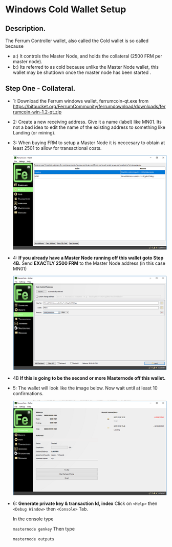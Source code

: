 # Windows Cold Wallet Setup
## Description.

The Ferrum Controller wallet, also called the Cold wallet is so called because

* a:) It controls the Master Node, and holds the collateral (2500 FRM per master node).
* b:) Its referred to as cold because unlike the Master Node wallet, this wallet may be shutdown once the master node has been started .

## Step One - Collateral.

* 1: Download the Ferrum windows wallet, ferrumcoin-qt.exe from 
https://bitbucket.org/FerrumCommunity/ferrumdownload/downloads/ferrumcoin-win-1.2-qt.zip
* 2: Create a new receiving address. Give it a name (label) like MN01.  Its not a bad idea to edit the name of the existing address  to something like Landing (or mining).

* 3: When buying FRM to setup a Master Node it is neccesary to obtain at least 2501 to allow for transactional costs.

  ![alt text](https://github.com/FerrumCommunity/Ferrum-Guides/blob/master/Windows%20Cold%20Wallet/ColdWallet_newAddress.PNG)

* 4: **If you already have a Master Node running off this wallet goto Step 4B.**
     Send **EXACTLY 2500 FRM** to the Master Node address (in this case MN01)
     
     ![alt text](https://github.com/FerrumCommunity/Ferrum-Guides/blob/master/Windows%20Cold%20Wallet/ColdWallet_sendCollateral.PNG)

* 4B **If this is going to be the second or more Masternode off this wallet.**

* 5:  The wallet will look like the image below.  Now wait until at least 10 confirmations. 

   ![alt text](https://github.com/FerrumCommunity/Ferrum-Guides/blob/master/Windows%20Cold%20Wallet/ColdWallet_CollateralReceived.PNG)

* 6: **Generate private key & transaction Id, index**
     Click on `<Help>` then `<Debug Window>` then `<Console>` Tab.
     
     In the console type
     
     ```masternode genkey```
     Then type
     
     ```masternode outputs```
     
